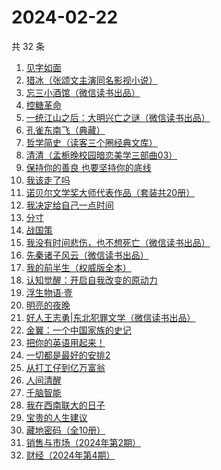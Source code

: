 # 2024-02-22

共 32 条

<!-- BEGIN WEREAD -->
<!-- 最后更新时间 2024-02-22 22:03:39 +0800 -->
1. [见字如面](https://weread.qq.com/web/bookDetail/fcb321f0813ab6aa0g018f82)
1. [猎冰（张颂文主演同名影视小说）](https://weread.qq.com/web/bookDetail/b3232150813ab8052g019921)
1. [忘三小酒馆（微信读书出品）](https://weread.qq.com/web/bookDetail/77232620813ab87f1g014d07)
1. [控糖革命](https://weread.qq.com/web/bookDetail/819321e0813ab880ag01960c)
1. [一统江山之后：大明兴亡之谜（微信读书出品）](https://weread.qq.com/web/bookDetail/51e32970813ab887eg0114ce)
1. [孔雀东南飞（典藏）](https://weread.qq.com/web/bookDetail/09d32580727cf78909db8a0)
1. [哲学简史（读客三个圈经典文库）](https://weread.qq.com/web/bookDetail/ac832f70813ab7b88g0193f5)
1. [清清（孟栀晚校园暗恋美学三部曲03）](https://weread.qq.com/web/bookDetail/792324a0813ab880dg01573f)
1. [保持你的善良 也要坚持你的底线](https://weread.qq.com/web/bookDetail/f3f3236071a3d49cf3f61b5)
1. [我该走了吗](https://weread.qq.com/web/bookDetail/d1432a70813ab867eg015e41)
1. [诺贝尔文学奖大师代表作品（套装共20册）](https://weread.qq.com/web/bookDetail/73b32570716b19c173b173b)
1. [我决定给自己一点时间](https://weread.qq.com/web/bookDetail/3df32c10813ab6f7dg015bd6)
1. [分寸](https://weread.qq.com/web/bookDetail/96732f90813ab85f7g013225)
1. [战国策](https://weread.qq.com/web/bookDetail/58d32d20719bdca958d8e15)
1. [我没有时间悲伤，也不想死亡（微信读书出品）](https://weread.qq.com/web/bookDetail/78632b80813ab83beg0181c3)
1. [先秦诸子风云（微信读书出品）](https://weread.qq.com/web/bookDetail/a4232d50813ab87c8g0131c7)
1. [我的前半生（权威版全本）](https://weread.qq.com/web/bookDetail/76f322807294a61d76f63ca)
1. [认知觉醒：开启自我改变的原动力](https://weread.qq.com/web/bookDetail/6a732ce07201202c6a7b30a)
1. [浮生物语·壹](https://weread.qq.com/web/bookDetail/7bc32df0813ab8677g015b56)
1. [明亮的夜晚](https://weread.qq.com/web/bookDetail/2db32930813ab80f9g0165a3)
1. [好人王志勇|东北犯罪文学（微信读书出品）](https://weread.qq.com/web/bookDetail/85432e10813ab85eag0195be)
1. [金翼：一个中国家族的史记](https://weread.qq.com/web/bookDetail/9ec32f70813ab6e35g016b07)
1. [把你的英语用起来！](https://weread.qq.com/web/bookDetail/6c632d105533196c66000c4)
1. [一切都是最好的安排2](https://weread.qq.com/web/bookDetail/71f32df07191892071f7644)
1. [从打工仔到亿万富翁](https://weread.qq.com/web/bookDetail/aaf326a0813ab8844g01638c)
1. [人间清醒](https://weread.qq.com/web/bookDetail/10832840726b36101088487)
1. [千脑智能](https://weread.qq.com/web/bookDetail/45a329e0813ab7190g012b04)
1. [我在西南联大的日子](https://weread.qq.com/web/bookDetail/75732a50813ab7be6g0121ac)
1. [宝贵的人生建议](https://weread.qq.com/web/bookDetail/a2c32190813ab822fg014a9a)
1. [藏地密码（全10册）](https://weread.qq.com/web/bookDetail/018324f05c896401803c751)
1. [销售与市场（2024年第2期）](https://weread.qq.com/web/bookDetail/c6132de0813ab8873g015fd8)
1. [财经（2024年第4期）](https://weread.qq.com/web/bookDetail/42b32600813ab8881g0113b6)
<!-- END WEREAD -->